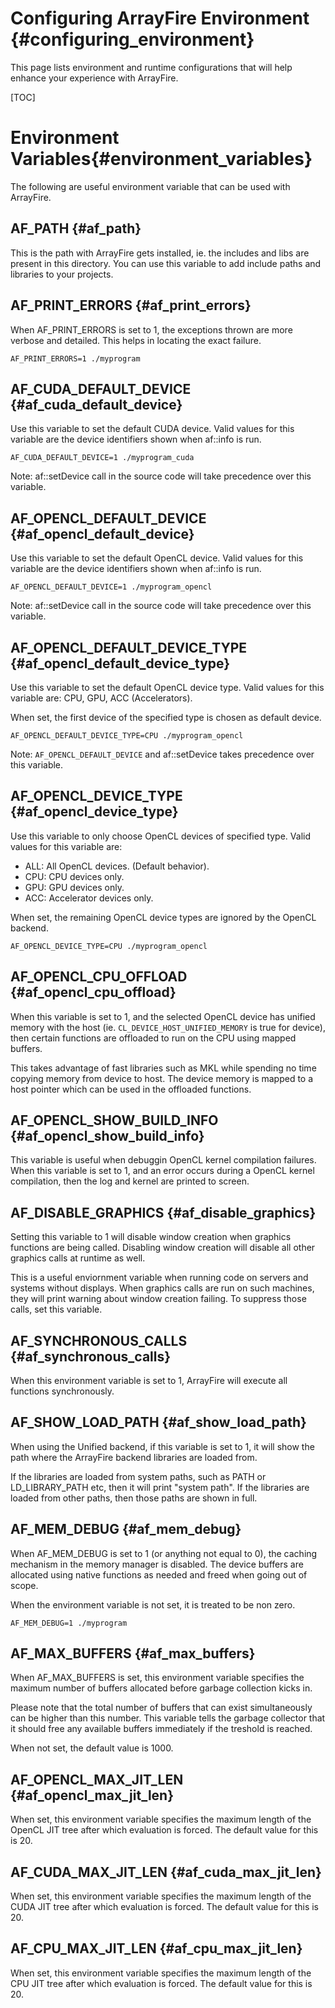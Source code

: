 Configuring ArrayFire Environment {#configuring_environment}
===============================================================================

This page lists environment and runtime configurations that will help enhance
your experience with ArrayFire.

[TOC]

Environment Variables{#environment_variables}
===============================================================================

The following are useful environment variable that can be used with ArrayFire.

AF_PATH {#af_path}
-------------------------------------------------------------------------------

This is the path with ArrayFire gets installed, ie. the includes and libs are
present in this directory. You can use this variable to add include paths and
libraries to your projects.

AF_PRINT_ERRORS {#af_print_errors}
-------------------------------------------------------------------------------

When AF_PRINT_ERRORS is set to 1, the exceptions thrown are more verbose and
detailed. This helps in locating the exact failure.

~~~~~~~~~~~~~~~~~~~~~~~~~~~~~~~~~~~~~~~~~~~~~~~~~~~~~~~~~~~~~~~~~~~~~~~
AF_PRINT_ERRORS=1 ./myprogram
~~~~~~~~~~~~~~~~~~~~~~~~~~~~~~~~~~~~~~~~~~~~~~~~~~~~~~~~~~~~~~~~~~~~~~~

AF_CUDA_DEFAULT_DEVICE {#af_cuda_default_device}
-------------------------------------------------------------------------------

Use this variable to set the default CUDA device. Valid values for this
variable are the device identifiers shown when af::info is run.

~~~~~~~~~~~~~~~~~~~~~~~~~~~~~~~~~~~~~~~~~~~~~~~~~~~~~~~~~~~~~~~~~~~~~~~
AF_CUDA_DEFAULT_DEVICE=1 ./myprogram_cuda
~~~~~~~~~~~~~~~~~~~~~~~~~~~~~~~~~~~~~~~~~~~~~~~~~~~~~~~~~~~~~~~~~~~~~~~

Note: af::setDevice call in the source code will take precedence over this
variable.

AF_OPENCL_DEFAULT_DEVICE {#af_opencl_default_device}
-------------------------------------------------------------------------------

Use this variable to set the default OpenCL device. Valid values for this
variable are the device identifiers shown when af::info is run.

~~~~~~~~~~~~~~~~~~~~~~~~~~~~~~~~~~~~~~~~~~~~~~~~~~~~~~~~~~~~~~~~~~~~~~~
AF_OPENCL_DEFAULT_DEVICE=1 ./myprogram_opencl
~~~~~~~~~~~~~~~~~~~~~~~~~~~~~~~~~~~~~~~~~~~~~~~~~~~~~~~~~~~~~~~~~~~~~~~

Note: af::setDevice call in the source code will take precedence over this
variable.

AF_OPENCL_DEFAULT_DEVICE_TYPE {#af_opencl_default_device_type}
-------------------------------------------------------------------------------

Use this variable to set the default OpenCL device type. Valid values for this
variable are: CPU, GPU, ACC (Accelerators).

When set, the first device of the specified type is chosen as default device.

~~~~~~~~~~~~~~~~~~~~~~~~~~~~~~~~~~~~~~~~~~~~~~~~~~~~~~~~~~~~~~~~~~~~~~~
AF_OPENCL_DEFAULT_DEVICE_TYPE=CPU ./myprogram_opencl
~~~~~~~~~~~~~~~~~~~~~~~~~~~~~~~~~~~~~~~~~~~~~~~~~~~~~~~~~~~~~~~~~~~~~~~

Note: `AF_OPENCL_DEFAULT_DEVICE` and af::setDevice takes precedence over this variable.

AF_OPENCL_DEVICE_TYPE {#af_opencl_device_type}
-------------------------------------------------------------------------------

Use this variable to only choose OpenCL devices of specified type. Valid values for this
variable are:

- ALL: All OpenCL devices. (Default behavior).
- CPU: CPU devices only.
- GPU: GPU devices only.
- ACC: Accelerator devices only.

When set, the remaining OpenCL device types are ignored by the OpenCL backend.

~~~~~~~~~~~~~~~~~~~~~~~~~~~~~~~~~~~~~~~~~~~~~~~~~~~~~~~~~~~~~~~~~~~~~~~
AF_OPENCL_DEVICE_TYPE=CPU ./myprogram_opencl
~~~~~~~~~~~~~~~~~~~~~~~~~~~~~~~~~~~~~~~~~~~~~~~~~~~~~~~~~~~~~~~~~~~~~~~

AF_OPENCL_CPU_OFFLOAD {#af_opencl_cpu_offload}
-------------------------------------------------------------------------------

When this variable is set to 1, and the selected OpenCL device has unified
memory with the host (ie. `CL_DEVICE_HOST_UNIFIED_MEMORY` is true for device),
then certain functions are offloaded to run on the CPU using mapped buffers.

This takes advantage of fast libraries such as MKL while spending no time
copying memory from device to host. The device memory is mapped to a host
pointer which can be used in the offloaded functions.

AF_OPENCL_SHOW_BUILD_INFO {#af_opencl_show_build_info}
-------------------------------------------------------------------------------

This variable is useful when debuggin OpenCL kernel compilation failures. When
this variable is set to 1, and an error occurs during a OpenCL kernel
compilation, then the log and kernel are printed to screen.

AF_DISABLE_GRAPHICS {#af_disable_graphics}
-------------------------------------------------------------------------------

Setting this variable to 1 will disable window creation when graphics
functions are being called. Disabling window creation will disable all other
graphics calls at runtime as well.

This is a useful enviornment variable when running code on servers and systems
without displays. When graphics calls are run on such machines, they will
print warning about window creation failing. To suppress those calls, set this
variable.

AF_SYNCHRONOUS_CALLS {#af_synchronous_calls}
-------------------------------------------------------------------------------

When this environment variable is set to 1, ArrayFire will execute all
functions synchronously.

AF_SHOW_LOAD_PATH {#af_show_load_path}
-------------------------------------------------------------------------------

When using the Unified backend, if this variable is set to 1, it will show the
path where the ArrayFire backend libraries are loaded from.

If the libraries are loaded from system paths, such as PATH or LD_LIBRARY_PATH
etc, then it will print "system path". If the libraries are loaded from other
paths, then those paths are shown in full.

AF_MEM_DEBUG {#af_mem_debug}
-------------------------------------------------------------------------------

When AF_MEM_DEBUG is set to 1 (or anything not equal to 0), the caching mechanism in the memory manager is disabled.
The device buffers are allocated using native functions as needed and freed when going out of scope.

When the environment variable is not set, it is treated to be non zero.

~~~~~~~~~~~~~~~~~~~~~~~~~~~~~~~~~~~~~~~~~~~~~~~~~~~~~~~~~~~~~~~~~~~~~~~
AF_MEM_DEBUG=1 ./myprogram
~~~~~~~~~~~~~~~~~~~~~~~~~~~~~~~~~~~~~~~~~~~~~~~~~~~~~~~~~~~~~~~~~~~~~~~


AF_MAX_BUFFERS {#af_max_buffers}
-------------------------------------------------------------------------

When AF_MAX_BUFFERS is set, this environment variable specifies the maximum number of buffers allocated before garbage collection kicks in.

Please note that the total number of buffers that can exist simultaneously can be higher than this number. This variable tells the garbage collector that it should free any available buffers immediately if the treshold is reached.

When not set, the default value is 1000.

AF_OPENCL_MAX_JIT_LEN {#af_opencl_max_jit_len}
-------------------------------------------------------------------------------

When set, this environment variable specifies the maximum length of the OpenCL JIT tree after which evaluation is forced. The default value for this is 20.

AF_CUDA_MAX_JIT_LEN {#af_cuda_max_jit_len}
-------------------------------------------------------------------------------

When set, this environment variable specifies the maximum length of the CUDA JIT tree after which evaluation is forced. The default value for this is 20.

AF_CPU_MAX_JIT_LEN {#af_cpu_max_jit_len}
-------------------------------------------------------------------------------

When set, this environment variable specifies the maximum length of the CPU JIT tree after which evaluation is forced. The default value for this is 20.
